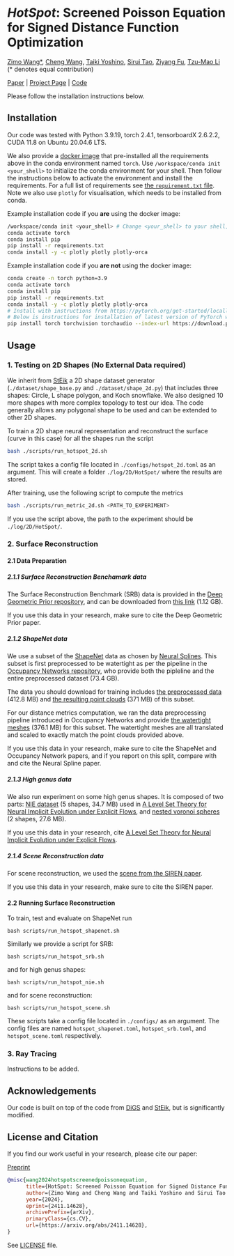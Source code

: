 # ***HotSpot***: Screened Poisson Equation for Signed Distance Function Optimization

[Zimo Wang*](https://zeamoxwang.github.io/homepage/), [Cheng Wang](https://galaxeaaa.github.io/), [Taiki Yoshino](https://www.linkedin.com/in/taiki-yoshino-167a60266), [Sirui Tao](https://dylantao.github.io/), [Ziyang Fu](https://fzy28.github.io/), [Tzu-Mao Li](https://cseweb.ucsd.edu/~tzli/) (* denotes equal contribution)

[Paper](https://arxiv.org/abs/2411.14628) | [Project Page](https://zeamoxwang.github.io/HotSpot-CVPR25/) | [Code](https://github.com/Galaxeaaa/HotSpot)

Please follow the installation instructions below.

## Installation

Our code was tested with Python 3.9.19, torch 2.4.1, tensorboardX 2.6.2.2, CUDA 11.8 on Ubuntu 20.04.6 LTS. 

We also provide a [docker image](https://hub.docker.com/layers/galaxeaaa/pytorch-cuda11.8/latest/images/sha256-5e32b788a2cb0740234a7ed166451f4324cd79e07add2e7d61569013faa3c0e0?context=repo) that pre-installed all the requirements above in the conda environment named `torch`. Use `/workspace/conda init <your_shell>` to initialize the conda environment for your shell. Then follow the instructions below to activate the environment and install the requirements. For a full list of requirements see [the `requirement.txt` file](requirements.txt). Note we also use `plotly` for visualisation, which needs to be installed from conda.

Example installation code if you **are** using the docker image:
```sh
/workspace/conda init <your_shell> # Change <your_shell> to your shell, e.g. bash, zsh, fish
conda activate torch
conda install pip
pip install -r requirements.txt
conda install -y -c plotly plotly plotly-orca 
```

Example installation code if you **are not** using the docker image:
```sh
conda create -n torch python=3.9
conda activate torch
conda install pip
pip install -r requirements.txt
conda install -y -c plotly plotly plotly-orca
# Install with instructions from https://pytorch.org/get-started/locally/
# Below is instructions for installation of latest version of PyTorch with CUDA 11.8
pip install torch torchvision torchaudio --index-url https://download.pytorch.org/whl/cu118
```

## Usage

### 1. Testing on 2D Shapes (No External Data required)

We inherit from [StEik](https://github.com/sunyx523/StEik) a 2D shape dataset generator (`./dataset/shape_base.py` and `./dataset/shape_2d.py`) that includes three shapes: Circle, L shape polygon, and Koch snowflake. We also designed 10 more shapes with more complex topology to test our idea. The code generally allows any polygonal shape to be used and can be extended to other 2D shapes. 

To train a 2D shape neural representation and reconstruct the surface (curve in this case) for all the shapes run the script 

```sh
bash ./scripts/run_hotspot_2d.sh
```

The script takes a config file located in `./configs/hotspot_2d.toml` as an argument. This will create a folder `./log/2D/HotSpot/` where the results are stored.


After training, use the following script to compute the metrics

```sh
bash ./scripts/run_metric_2d.sh <PATH_TO_EXPERIMENT>
```

If you use the script above, the path to the experiment should be `./log/2D/HotSpot/`.

### 2. Surface Reconstruction
#### 2.1 Data Preparation 
##### 2.1.1 Surface Reconstruction Benchamark data
The Surface Reconstruction Benchmark (SRB) data is provided in the [Deep Geometric Prior repository](https://github.com/fwilliams/deep-geometric-prior), and can be downloaded from [this link](https://drive.google.com/file/d/17Elfc1TTRzIQJhaNu5m7SckBH_mdjYSe/view) (1.12 GB).

If you use this data in your research, make sure to cite the Deep Geometric Prior paper.

##### 2.1.2 ShapeNet data
We use a subset of the [ShapeNet](https://shapenet.org/) data as chosen by [Neural Splines](https://github.com/fwilliams/neural-splines). This subset is first preprocessed to be watertight as per the pipeline in the [Occupancy Networks repository](https://github.com/autonomousvision/occupancy_networks), who provide both the pipleline and the entire preprocessed dataset (73.4 GB).

The data you should download for training includes [the preprocessed data](https://drive.google.com/file/d/1h6TFHnza0axOZz5AuRkfyLMx_sFcu_Yf/view?usp=sharing) (412.8 MB) and [the resulting point clouds](https://drive.google.com/file/d/14CW_a0gS3ARJsIonyqPc5eKT3iVcCWZ0/view?usp=sharing) (371 MB) of this subset.

For our distance metrics computation, we ran the data preprocessing pipeline introduced in Occupancy Networks and provide [the watertight meshes](https://drive.google.com/file/d/1HAZ41-rZQIw_pezj-ES-ZtgXO6JanU-V/view?usp=sharing) (376.1 MB) for this subset. The watertight meshes are all translated and scaled to exactly match the point clouds provided above.

If you use this data in your research, make sure to cite the ShapeNet and Occupancy Network papers, and if you report on this split, compare with and cite the Neural Spline paper.

##### 2.1.3 High genus data
We also run experiment on some high genus shapes. It is composed of two parts: [NIE dataset](https://drive.google.com/file/d/12Z0nmNISGlsfy-QK3_uw91uuj9hC6DDc/view?usp=drive_link) (5 shapes, 34.7 MB) used in [A Level Set Theory for Neural Implicit Evolution under Explicit Flows](https://ishit.github.io/nie/index.html), and [nested voronoi spheres](https://drive.google.com/file/d/1LGN6HUrZFKWoRvR2gKmmGzMjFLJbKJP2/view?usp=drive_link) (2 shapes, 27.6 MB).

If you use this data in your research, cite [A Level Set Theory for Neural Implicit Evolution under Explicit Flows](https://ishit.github.io/nie/index.html).

##### 2.1.4 Scene Reconstruction data
For scene reconstruction, we used the [scene from the SIREN paper](https://drive.google.com/drive/folders/1_iq__37-hw7FJOEUK1tX7mdp8SKB368K?usp=sharing).

If you use this data in your research, make sure to cite the SIREN paper.

#### 2.2 Running Surface Reconstruction
To train, test and evaluate on ShapeNet run 

```bash scripts/run_hotspot_shapenet.sh```

Similarly we provide a script for SRB: 

```bash scripts/run_hotspot_srb.sh```

and for high genus shapes:

```bash scripts/run_hotspot_nie.sh```

and for scene reconstruction:

```bash scripts/run_hotspot_scene.sh``` 

These scripts take a config file located in `./configs/` as an argument. The config files are named `hotspot_shapenet.toml`, `hotspot_srb.toml`, and `hotspot_scene.toml` respectively.

### 3. Ray Tracing

Instructions to be added.

## Acknowledgements

Our code is built on top of the code from [DiGS](https://github.com/Chumbyte/DiGS) and [StEik](https://github.com/sunyx523/StEik), but is significantly modified.

## License and Citation

If you find our work useful in your research, please cite our paper:

[Preprint](https://arxiv.org/abs/2411.14628)
```bibtex
@misc{wang2024hotspotscreenedpoissonequation,
      title={HotSpot: Screened Poisson Equation for Signed Distance Function Optimization}, 
      author={Zimo Wang and Cheng Wang and Taiki Yoshino and Sirui Tao and Ziyang Fu and Tzu-Mao Li},
      year={2024},
      eprint={2411.14628},
      archivePrefix={arXiv},
      primaryClass={cs.CV},
      url={https://arxiv.org/abs/2411.14628}, 
}
```

See [LICENSE](LICENSE) file.